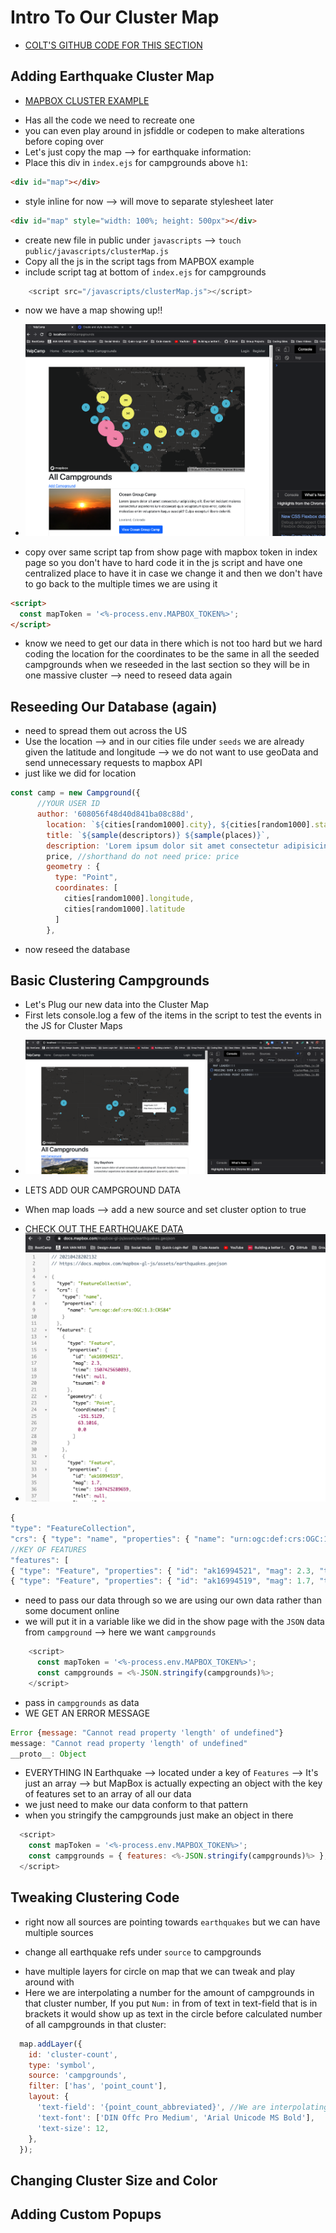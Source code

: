 # Intro To Our Cluster Map
* [COLT'S GITHUB CODE FOR THIS SECTION](https://github.com/Colt/YelpCamp/tree/def9ebf5577f064da85c6cc8b9c8aaa0004ae8b1)

## Adding Earthquake Cluster Map
* [MAPBOX CLUSTER EXAMPLE](https://docs.mapbox.com/mapbox-gl-js/example/cluster/)
- Has all the code we need to recreate one
- you can even play around in jsfiddle or codepen to make alterations before coping over
- Let's just copy the map --> for earthquake information:
- Place this div in `index.ejs` for campgrounds above `h1`:
```html
<div id="map"></div>
```
- style inline for now --> will move to separate stylesheet later
```html
<div id="map" style="width: 100%; height: 500px"></div>
```
- create new file in public under `javascripts` --> `touch public/javascripts/clusterMap.js`
- Copy all the js in the script tags from MAPBOX example
- include script tag at bottom of `index.ejs` for campgrounds
```js
    <script src="/javascripts/clusterMap.js"></script>
```
- now we have a map showing up!!
* ![Map in Index Page](assets/cluster1.png)
- copy over same script tap from show page with mapbox token in index page so you don't have to hard code it in the js script and have one centralized place to have it in case we change it and then we don't have to go back to the multiple times we are using it 
```html
<script>
  const mapToken = '<%-process.env.MAPBOX_TOKEN%>';
</script>
```
- know we need to get our data in there which is not too hard but we hard coding the location for the coordinates to be the same in all the seeded campgrounds when we reseeded in the last section so they will be in one massive cluster --> need to reseed data again

## Reseeding Our Database (again)
- need to spread them out across the US
- Use the location --> and in our cities file under `seeds` we are already given the latitude and longitude --> we do not want to use geoData and send unnecessary requests to mapbox API
- just like we did for location
```js
const camp = new Campground({
      //YOUR USER ID
      author: '608056f48d40d841ba08c88d',
        location: `${cities[random1000].city}, ${cities[random1000].state}`,
        title: `${sample(descriptors)} ${sample(places)}`, 
        description: 'Lorem ipsum dolor sit amet consectetur adipisicing elit. Eveniet incidunt maiores consectetur asperiores iure obcaecati quia voluptatum ipsa error, optio illo molestiae enim voluptatem itaque suscipit? Culpa excepturi libero deleniti.',
        price, //shorthand do not need price: price 
        geometry : { 
          type: "Point", 
          coordinates: [
            cities[random1000].longitude,
            cities[random1000].latitude
          ] 
        },
```
- now reseed the database

## Basic Clustering Campgrounds
- Let's Plug our new data into the Cluster Map
- First lets console.log a few of the items in the script to test the events in the JS for Cluster Maps
* ![Testing Events in the Script for Cluster Map](assets/cluster2.png)
- LETS ADD OUR CAMPGROUND DATA
* When map loads --> add a new source and set cluster option to true
- [CHECK OUT THE EARTHQUAKE DATA](https://docs.mapbox.com/mapbox-gl-js/assets/earthquakes.geojson)
- ![IMAGE OF DATA](assets/cluster3.png)
```js
{
"type": "FeatureCollection",
"crs": { "type": "name", "properties": { "name": "urn:ogc:def:crs:OGC:1.3:CRS84" } },
//KEY OF FEATURES
"features": [
{ "type": "Feature", "properties": { "id": "ak16994521", "mag": 2.3, "time": 1507425650893, "felt": null, "tsunami": 0 }, "geometry": { "type": "Point", "coordinates": [ -151.5129, 63.1016, 0.0 ] } },
{ "type": "Feature", "properties": { "id": "ak16994519", "mag": 1.7, "time": 1507425289659, "felt": null, "tsunami": 0 }, "geometry": { "type": "Point", "coordinates": [ -150.4048, 63.1224, 105.5 ] } },
```
- need to pass our data through so we are using our own data rather than some document online
- we will put it in a variable like we did in the show page with the `JSON` data from `campground` --> here we want `campgrounds`
```js
    <script>
      const mapToken = '<%-process.env.MAPBOX_TOKEN%>';
      const campgrounds = <%-JSON.stringify(campgrounds)%>;
    </script>
```
- pass in `campgrounds` as data
- WE GET AN ERROR MESSAGE
```js
Error {message: "Cannot read property 'length' of undefined"}
message: "Cannot read property 'length' of undefined"
__proto__: Object
```
- EVERYTHING IN Earthquake --> located under a key of `Features` --> It's just an array --> but MapBox is actually expecting an object with the key of features set to an array of all our data
- we just need to make our data conform to that pattern
- when you stringify the campgrounds just make an object in there
```js
  <script>
    const mapToken = '<%-process.env.MAPBOX_TOKEN%>';
    const campgrounds = { features: <%-JSON.stringify(campgrounds)%> };
  </script>
```
## Tweaking Clustering Code
- right now all sources are pointing towards `earthquakes` but we can have multiple sources
* change all earthquake refs under `source` to campgrounds
- have multiple layers for circle on map that we can tweak and play around with
- Here we are interpolating a number for the amount of campgrounds in that cluster number, If you put `Num:` in from of text in text-field that is in brackets it would show up as text in the circle before calculated number of all campgrounds in that cluster:
```js
  map.addLayer({
    id: 'cluster-count',
    type: 'symbol',
    source: 'campgrounds',
    filter: ['has', 'point_count'],
    layout: {
      'text-field': '{point_count_abbreviated}', //We are interpolating a number that matchbox counts. 
      'text-font': ['DIN Offc Pro Medium', 'Arial Unicode MS Bold'],
      'text-size': 12,
    },
  });
```
## Changing Cluster Size and Color

## Adding Custom Popups

